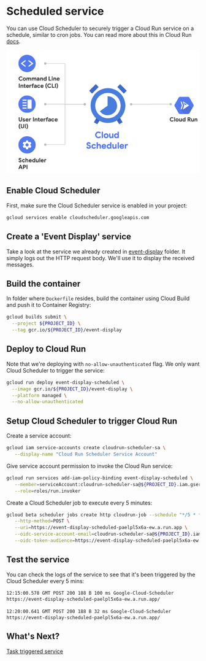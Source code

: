 # Scheduled service

You can use Cloud Scheduler to securely trigger a Cloud Run service on a schedule, similar to cron jobs. You can read more about this in Cloud Run [docs](https://cloud.google.com/run/docs/events/using-scheduler).

![Cloud Run Console](./images/cloud-run-schedule.png)

## Enable Cloud Scheduler

First, make sure the Cloud Scheduler service is enabled in your project:

```bash
gcloud services enable cloudscheduler.googleapis.com
```

## Create a 'Event Display' service

Take a look at the service we already created in [event-display](../event-display) folder. It simply logs out the HTTP request body. We'll use it to display the received messages.

## Build the container

In folder where `Dockerfile` resides, build the container using Cloud Build and push it to Container Registry:

```bash
gcloud builds submit \
  --project ${PROJECT_ID} \
  --tag gcr.io/${PROJECT_ID}/event-display
```

## Deploy to Cloud Run

Note that we're deploying with `no-allow-unauthenticated` flag. We only want Cloud Scheduler to trigger the service:

```bash
gcloud run deploy event-display-scheduled \
  --image gcr.io/${PROJECT_ID}/event-display \
  --platform managed \
  --no-allow-unauthenticated
```

## Setup Cloud Scheduler to trigger Cloud Run

Create a service account:

```bash
gcloud iam service-accounts create cloudrun-scheduler-sa \
   --display-name "Cloud Run Scheduler Service Account"
```

Give service account permission to invoke the Cloud Run service:

```bash
gcloud run services add-iam-policy-binding event-display-scheduled \
   --member=serviceAccount:cloudrun-scheduler-sa@${PROJECT_ID}.iam.gserviceaccount.com \
   --role=roles/run.invoker
```

Create a Cloud Scheduler job to execute every 5 minutes:

```bash
gcloud beta scheduler jobs create http cloudrun-job --schedule "*/5 * * * *" \
   --http-method=POST \
   --uri=https://event-display-scheduled-paelpl5x6a-ew.a.run.app \
   --oidc-service-account-email=cloudrun-scheduler-sa@${PROJECT_ID}.iam.gserviceaccount.com \
   --oidc-token-audience=https://event-display-scheduled-paelpl5x6a-ew.a.run.app
```

## Test the service

You can check the logs of the service to see that it's been triggered by the Cloud Scheduler every 5 mins:

```
12:15:00.578 GMT POST 200 188 B 100 ms Google-Cloud-Scheduler https://event-display-scheduled-paelpl5x6a-ew.a.run.app/

12:20:00.641 GMT POST 200 188 B 32 ms Google-Cloud-Scheduler https://event-display-scheduled-paelpl5x6a-ew.a.run.app/
```

## What's Next?

[Task triggered service](task.md)
